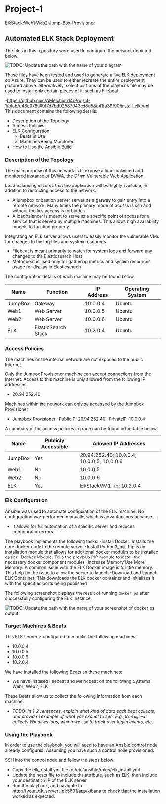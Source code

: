 # Project-1
ElkStack:Web1:Web2:Jump-Box-Provisioner
## Automated ELK Stack Deployment

The files in this repository were used to configure the network depicted below.

![TODO: Update the path with the name of your diagram](Images/diagram_filename.png)

These files have been tested and used to generate a live ELK deployment on Azure. They can be used to either recreate the entire deployment pictured above. Alternatively, select portions of the playbook file may be used to install only certain pieces of it, such as Filebeat.

  -https://github.com/AMelchiori14/Project-1/blob/e48c078a09f7d7bd92587943ed8d58e41fa39f90/install-elk.yml  
This document contains the following details:
- Description of the Topology
- Access Policies
- ELK Configuration
  - Beats in Use
  - Machines Being Monitored
- How to Use the Ansible Build


### Description of the Topology

The main purpose of this network is to expose a load-balanced and monitored instance of DVWA, the D*mn Vulnerable Web Application.

Load balancing ensures that the application will be highly available, in addition to restricting access to the network.

- A jumpbox or bastion server serves as a gatway to gain entry into a remote network. Many times the primary mode of access is ssh and without the key access is forbidden
- A loadbalancer is meant to serve as a specific point of access for a service that is served by multiple machines. This allows high availability models to function properly

Integrating an ELK server allows users to easily monitor the vulnerable VMs for changes to the log files and system resources.
- Filebeat is meant primarily to watch for system logs and forward any changes to the Elasticsearch Host
- Metricbeat is used only for gathering metrics and system resources usage for display in Elasticsearch

The configuration details of each machine may be found below.

| Name    | Function            | IP Address | Operating System |
|---------|---------------------|------------|------------------|
| JumpBox | Gateway             | 10.0.0.4   | Ubuntu           |
| Web1    | Web Server          | 10.0.0.5   | Ubuntu           |
| Web2    | Web Server          | 10.0.0.6   | Ubuntu           |
| ELK     | ElasticSearch Stack | 10.2.0.4   | Ubuntu           |

### Access Policies

The machines on the internal network are not exposed to the public Internet. 

Only the Jumpox Provisioner machine can accept connections from the Internet. Access to this machine is only allowed from the following IP addresses:
- 20.94.252.40

Machines within the network can only be accessed by the Jumpbox Provisioner
- Jumpbox Provisioner
    -PublicIP: 20.94.252.40
    -PrivateIP: 10.0.0.4

A summary of the access policies in place can be found in the table below.

| Name    | Publicly Accessible | Allowed IP Addresses                       |
|---------|---------------------|--------------------------------------------|
| JumpBox | Yes                 | 20.94.252.40; 10.0.0.4; 10.0.0.5; 10.0.0.6 |
| Web1    | No                  | 10.0.0.5                                   |
| Web2    | No                  | 10.0.0.6                                   |
| ELK     | Yes                 | ElkStackVM1-ip; 10.2.0.4                   |

### Elk Configuration

Ansible was used to automate configuration of the ELK machine. No configuration was performed manually, which is advantageous because...
- It allows for full automation of a specific server and reduces configuration errors

The playbook implements the following tasks:
  -Install Docker: Installs the core docker code to the remote server
  -Install Python3_pip: Pip is an installation module that allows for additional docker modules to be installed easier
  -Docker Module: Tells the previous PIP module to install the necessary docker component modules
  -Increase Memory/Use More Memory: A common issue with the ELK Docker image is to little memory. This help fix the issue to allow the server to launch
  -Download and Launch ELK Container: This downloads the ELK docker container and initializes it with the specified ports being published

The following screenshot displays the result of running `docker ps` after successfully configuring the ELK instance.

![TODO: Update the path with the name of your screenshot of docker ps output](Images/docker_ps_output.png)

### Target Machines & Beats
This ELK server is configured to monitor the following machines:
- 10.0.0.4
- 10.0.0.5
- 10.0.0.6
- 10.2.0.4

We have installed the following Beats on these machines:
- We have installed Filebeat and Metricbeat on the following Systems: Web1, Web2, ELK

These Beats allow us to collect the following information from each machine:
- _TODO: In 1-2 sentences, explain what kind of data each beat collects, and provide 1 example of what you expect to see. E.g., `Winlogbeat` collects Windows logs, which we use to track user logon events, etc._

### Using the Playbook
In order to use the playbook, you will need to have an Ansible control node already configured. Assuming you have such a control node provisioned: 

SSH into the control node and follow the steps below:
- Copy the elk_install.yml file to /etc/ansible/roles/elk_install.yml
- Update the hosts file to include the attribute, such as ELK, then include your destination IP of the ELK server
- Run the playbook, and navigate to http://[your_elk_server_ip]:5601/app/kibana to check that the installation worked as expected.
